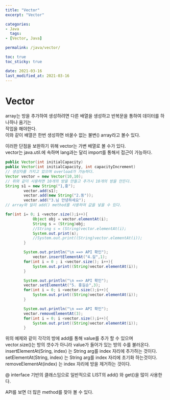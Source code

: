 ```yaml
---
title: "Vector"
excerpt: "Vector"

categories:
- Java
  tags:
- [Vector, Java]

permalink: /java/vector/

toc: true
toc_sticky: true

date: 2021-03-16
last_modified_at: 2021-03-16
---
```

# Vector

array는 방을 추가하여 생성하려면 다른 배열을 생성하고 반복문을 통하여 데이터를 하나하나 옴기는  
작업을 해야한다.  
이와 같이 배열은 한번 생성하면 바꿀수 없는 불변() array라고 볼수 있다.

이러한 단점을 보완하기 위해 vector는 가변 배열로 볼 수가 있다.  
vector는 java.util.에 속하며 lang과는 달리 import를 통해서 접근이 가능하다.

```java
public Vector(int initialCapacity)
public Vector(int initialCapacity, int capacityIncrement)
// 생성자를 가지고 있으며 overload가 가능하다.
Vector vector = new Vector(10,10);
// 위와 같이 사용하면 10개의 방을 만들고 추가시 10개의 방을 만든다.
String s1 = new String("1,홍");
		vector.add(s1);
		vector.add(new String("2.동"));
		vector.add("3.님 안녕하세요");
// array와 달리 add() method를 사용하여 값을 넣을 수 있다.

for(int i= 0; i <vector.size();i++){
			Object obj = vector.elementAt(i);
			String s = (String)obj;
			//String s = (String)vector.elementAt(i);
			System.out.print(s);
			//System.out.print((String)vector.elementAt(i));
		}

		System.out.println("\n ==> API 확인");
			vector.insertElementAt("4.길",1);
		for(int i = 0 ; i <vector.size(); i++){
			System.out.print((String)vector.elementAt(i));
		}

		System.out.println("\n ==> API 확인");
		vector.setElementAt("5. 홍길순",3);
		for(int i = 0; i <vector.size();i++){
			System.out.print((String)vector.elementAt(i));
		}

		System.out.println("\n ==> API 확인");
		vector.removeElementAt(3);
		for(int i = 0; i <vector.size();i++){
			System.out.print((String)vector.elementAt(i));
		}
```

위의 예제와 같이 각각의 방에 add를 통해 value를 추가 할 수 있으며  
vector.size()는 방의 갯수가 아니라 value가 들어가 있는 방의 수를 불러온다.  
insertElementAt(Sring, index) 는 String arg를 index 자리에 추가하는 것이다.  
setElementAt(String, index) 는 String arg를 index 자리에 초기화 하는것이다.  
removeElementAt(index) 는 index 자리에 방을 제거하는 것이다.

@ interface 기반의 클래스임으로 일반적으로 LIST의 add() 와 get()을 많이 사용한다.

API를 보면 더 많은 method를 찾아 볼 수 있다.
